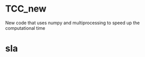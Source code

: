 # TCC_new
New code that uses numpy and multiprocessing to speed up the computational time
<h1>
sla
</h1>
